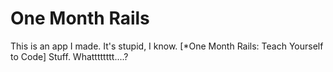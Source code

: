 # One Month Rails

This is an app I made. It's stupid, I know.
[*One Month Rails: Teach Yourself to Code]
Stuff. Whatttttttt....? 
